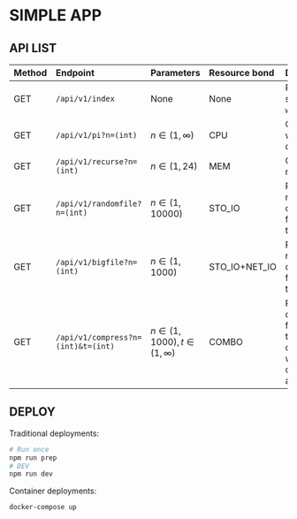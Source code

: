 # SIMPLE APP

## API LIST

| Method | Endpoint | Parameters | Resource bond | Description |
|:-------|:---------|:-----------|:--------------|:------------|
| GET    | `/api/v1/index` | None | None | Return string `Hello world`.|
| GET    | `/api/v1/pi?n=(int)` | $n\in(1,\infty)$ | CPU | Calculate $\pi$ with `n` decimals. |
| GET    | `/api/v1/recurse?n=(int)` | $n\in(1,24)$ | MEM | Calculate `n` recursives. |
| GET    | `/api/v1/randomfile?n=(int)` | $n\in(1,10000)$ | STO_IO | Read and return contents from `n` 1KB text files. |
| GET    | `/api/v1/bigfile?n=(int)` | $n\in(1,1000)$ | STO_IO+NET_IO | Read and return contents from `n` 5MB text files. |
| GET    | `/api/v1/compress?n=(int)&t=(int)` | $n\in(1,1000), t\in(1,\infty)$ | COMBO | Read content from `n` 5MB text files, compress with LZMA of `t` threads and return. |

## DEPLOY

Traditional deployments:
```bash
# Run once
npm run prep
# DEV
npm run dev
```

Container deployments:
```bash
docker-compose up
```

